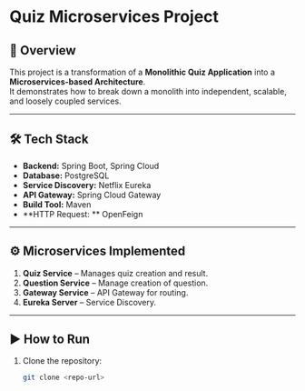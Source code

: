 # Quiz Microservices Project

## 📌 Overview
This project is a transformation of a **Monolithic Quiz Application** into a **Microservices-based Architecture**.  
It demonstrates how to break down a monolith into independent, scalable, and loosely coupled services.

---

## 🛠 Tech Stack
- **Backend:** Spring Boot, Spring Cloud
- **Database:** PostgreSQL 
- **Service Discovery:** Netflix Eureka
- **API Gateway:** Spring Cloud Gateway
- **Build Tool:** Maven
- **HTTP Request: ** OpenFeign

---

## ⚙️ Microservices Implemented
1. **Quiz Service** – Manages quiz creation and result.
2. **Question Service** – Manage creation of question.
3. **Gateway Service** – API Gateway for routing.
5. **Eureka Server** – Service Discovery.

---

## ▶️ How to Run
1. Clone the repository:
   ```bash
   git clone <repo-url>
